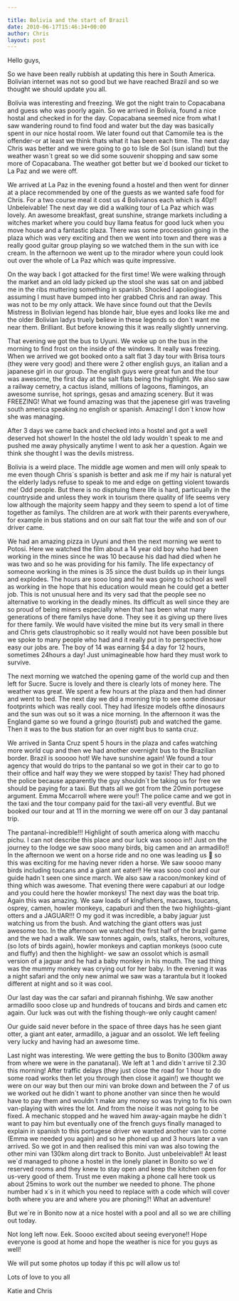 ```yaml
---

title: Bolivia and the start of Brazil
date: 2010-06-17T15:46:34+00:00
author: Chris
layout: post
---
```

Hello guys,

So we have been really rubbish at updating this here in South America. Bolivian internet was not so good but we have reached Brazil and so we thought we should update you all.

Bolivia was interesting and freezing. We got the night train to Copacabana and guess who was poorly again. So we arrived in Bolivia, found a nice hostal and checked in for the day. Copacabana seemed nice from what I saw wandering round to find food and water but the day was basically spent in our nice hostal room. We later found out that Camomile tea is the offender-or at least we think thats what it has been each time. The next day Chris was better and we were going to go to Isle de Sol (sun island) but the weather wasn´t great so we did some souvenir shopping and saw some more of Copacabana. The weather got better but we´d booked our ticket to La Paz and we were off.

We arrived at La Paz in the evening found a hostel and then went for dinner at a place recommended by one of the guests as we wanted safe food for Chris. For a two course meal it cost us 4 Bolivianos each which is 40p!! Unbeleivable! The next day we did a walking tour of La Paz which was lovely. An awesome breakfast, great sunshine, strange markets including a witches market where you could buy llama featus for good luck when you move house and a fantastic plaza. There was some procession going in the plaza which was very exciting and then we went into town and there was a really good guitar group playing so we watched them in the sun with ice cream. In the afternoon we went up to the mirador where youn could look out over the whole of La Paz which was quite impressive.

On the way back I got attacked for the first time! We were walking through the market and an old lady picked up the stool she was sat on and jabbed me in the ribs muttering something in spanish. Shocked I apoliogised assuming I must have bumped into her grabbed Chris and ran away. This was not to be my only attack. We have since found out that the Devils Mistress in Bolivian legend has blonde hair, blue eyes and looks like me and the older Bolivian ladys truely believe in these legends so don´t want me near them. Brilliant. But before knowing this it was really slightly unnerving.

That evening we got the bus to Uyuni. We woke up on the bus in the morning to find frost on the inside of the windows. It really was freezing. When we arrived we got booked onto a salt flat 3 day tour with Brisa tours (they were very good) and there were 2 other english guys, an italian and a japanese girl in our group. The english guys were great fun and the tour was awesome, the first day at the salt flats being the highlight. We also saw a railway cemetry, a cactus island, millions of lagoons, flamingos, an awesome sunrise, hot springs, gesas and amazing scenery. But it was FREEZING! What we found amazing was that the japenese girl was traveling south america speaking no english or spanish. Amazing! I don´t know how she was managing.

After 3 days we came back and checked into a hostel and got a well deserved hot shower! In the hostel the old lady wouldn´t speak to me and pushed me away physically anytime I went to ask her a question. Again we think she thought I was the devils mistress.

Bolivia is a weird place. The middle age women and men will only speak to me even though Chris´s spanish is better and ask me if my hair is natural yet the elderly ladys refuse to speak to me and edge on getting violent towards me! Odd people. But there is no disptuing there life is hard, particually in the countryside and unless they work in tourism there quality of life seems very low although the majority seem happy and they seem to spend a lot of time together as familys. The children are at work with their parents everywhere, for example in bus stations and on our salt flat tour the wife and son of our driver came.

We had an amazing pizza in Uyuni and then the next morning we went to Potosi. Here we watched the film about a 14 year old boy who had been working in the mines since he was 10 because his dad had died when he was two and so he was providing for his family. The life expectancy of someone working in the mines is 35 since the dust builds up in their lungs and explodes. The hours are sooo long and he was going to school as well as working in the hope that his education would mean he could get a better job. This is not unusual here and its very sad that the people see no alternative to working in the deadly mines. Its difficult as well since they are so proud of being miners especially when that has been what many generations of there familys have done. They see it as giving up there lives for there family. We would have visited the mine but its very small in there and Chris gets claustrophobic so it really would not have been possible but we spoke to many people who had and it really put in to perspective how easy our jobs are. The boy of 14 was earning $4 a day for 12 hours, sometimes 24hours a day! Just unimagineable how hard they must work to survive.

The next morning we watched the opening game of the world cup and then left for Sucre. Sucre is lovely and there is clearly lots of money here. The weather was great. We spent a few hours at the plaza and then had dinner and went to bed. The next day we did a morning trip to see some dinosaur footprints which was really cool. They had lifesize models ofthe dinosaurs and the sun was out so it was a nice morning. In the afternoon it was the England game so we found a gringo (tourist) pub and watched the game. Then it was to the bus station for an over night bus to santa cruz.

We arrived in Santa Cruz spent 5 hours in the plaza and cafes watching more world cup and then we had another overnight bus to the Brazilian border. Brazil is sooooo hot! We have sunshine again! We found a tour agency that would do trips to the pantanal so we got in their car to go to their office and half way they we were stopped by taxis! They had phoned the police because apparently the guy shouldn´t be taking us for free we should be paying for a taxi. But thats all we got from the 20min portugese argument. Emma Mccarroll where were you!! The police came and we got in the taxi and the tour company paid for the taxi-all very eventful. But we booked our tour and at 11 in the morning we were off on our 3 day pantanal trip.

The pantanal-incredible!!! Highlight of south america along with macchu pichu. I can not describe this place and our luck was soooo in!! Just on the journey to the lodge we saw sooo many birds, big camen and an armadillo!! In the afternoon we went on a horse ride and no one was leading us 🙂 so this was exciting for me having never riden a horse. We saw soooo many birds including toucans and a giant ant eater!! He was sooo cool and our guide hadn´t seen one since march. We also saw a racoon/monkey kind of thing which was awesome. That evening there were capaburi at our lodge and you could here the howler monkeys! The next day was the boat trip. Again this was amazing. We saw loads of kingfishers, macaws, toucans, osprey, camen, howler monkeys, capaburi and then the two highlights-giant otters and a JAGUAR!!! O my god it was incredible, a baby jaguar just watching us from the bush. And watching the giant otters was just awesome too. In the afternoon we watched the first half of the brazil game and the we had a walk. We saw tonnes again, owls, stalks, herons, voltures, (so lots of birds again), howler monkeys and captian monkeys (sooo cute and fluffy) and then the highlight- we saw an ossolot which is asmall version of a jaguar and he had a baby monkey in his mouth. The sad thing was the mummy monkey was crying out for her baby. In the evening it was a night safari and the only new animal we saw was a tarantula but it looked different at night and so it was cool.

Our last day was the car safari and pirannah fishinhg. We saw another armadillo sooo close up and hundreds of toucans and birds and camen etc again. Our luck was out with the fishing though-we only caught camen!

Our guide said never before in the space of three days has he seen giant otter, a giant ant eater, armadillo, a jaguar and an ossolot. We left feeling very lucky and having had an awesome time.

Last night was interesting. We were getting the bus to Bonito (300km away from where we were in the panatanal). We left at 1 and didn´t arrive til 2.30 this morning! After traffic delays (they just close the road for 1 hour to do some road works then let you through then close it again!) we thought we were on our way but then our mini van broke down and between the 7 of us we worked out he didn´t want to phone another van since then he would have to pay them and wouldn´t make any money so was trying to fix his own van-playing with wires the lot. And from the noise it was not going to be fixed. A mechanic stopped and he waved him away-again maybe he didn´t want to pay him but eventually one of the french guys finally managed to explain in spanish to this portugese driver we wanted another van to come (Emma we needed you again) and so he phoned up and 3 hours later a van arrived. So we got in and then realised this mini van was also towing the other mini van 130km along dirt track to Bonito. Just unbeleivable!! At least we´d managed to phone a hostel in the lonely planet in Bonito so we´d reserved rooms and they knew to stay open and keep the kitchen open for us-very good of them. Trust me even making a phone call here took us about 25mins to work out the number we needed to phone. The phone number had x´s in it which you need to replace with a code which will cover both where you are and where you are phoning?! What an adventure!

But we´re in Bonito now at a nice hostel with a pool and all so we are chilling out today.

Not long left now. Eek. Soooo excited about seeing everyone!! Hope everyone is good at home and hope the weather is nice for you guys as well!

We will put some photos up today if this pc will allow us to!

Lots of love to you all

Katie and Chris